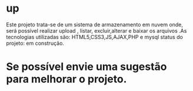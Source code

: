 # up
Este projeto trata-se de um sistema de armazenamento em nuvem onde, será possível realizar upload , listar, excluir,alterar e baixar os arquivos
.As tecnologias utilizadas são: HTML5,CSS3,JS,AJAX,PHP e mysql
status do projeto: em construção.

# Se possível envie uma sugestão para melhorar o projeto.
